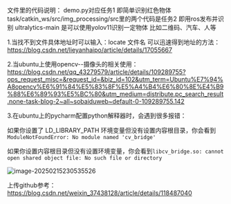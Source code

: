文件里的代码说明：
demo.py对应任务1 即简单识别红色物体 
task/catkin_ws/src/img_processing/src里的两个代码是任务2 即用ros发布并识别
ultralytics-main  是可以使用yolov11识别一定物体 比如二维码、汽车、人等
 
1.当找不到文件具体地址时可以输入：locate 文件名 可以迅速得到地址的方法：https://blog.csdn.net/lieyanhaipo/article/details/17055667

2.当ubuntu上使用opencv--摄像头的相关使用：https://blog.csdn.net/qq_43279579/article/details/109289755?ops_request_misc=&request_id=&biz_id=102&utm_term=Ubuntu%E7%94%A8opencv%E6%91%84%E5%83%8F%E5%A4%B4%E6%80%8E%E4%B9%88%E6%89%93%E5%BC%80&utm_medium=distribute.pc_search_result.none-task-blog-2~all~sobaiduweb~default-0-109289755.142

3.在ubuntu上的pycharm配置python解释器时，会遇到很多报错：

如果你设置了 LD_LIBRARY_PATH 环境变量但没有设置内容根目录，你会看到`ModuleNotFoundError: No module named 'cv_bridge'`

如果你设置内容根目录但没有设置环境变量，你会看到`libcv_bridge.so: cannot open shared object file: No such file or directory`

![image-20250215230535526](C:\Users\lenovo\AppData\Roaming\Typora\typora-user-images\image-20250215230535526.png)


上传github参考：https://blog.csdn.net/weixin_37438128/article/details/118487040

